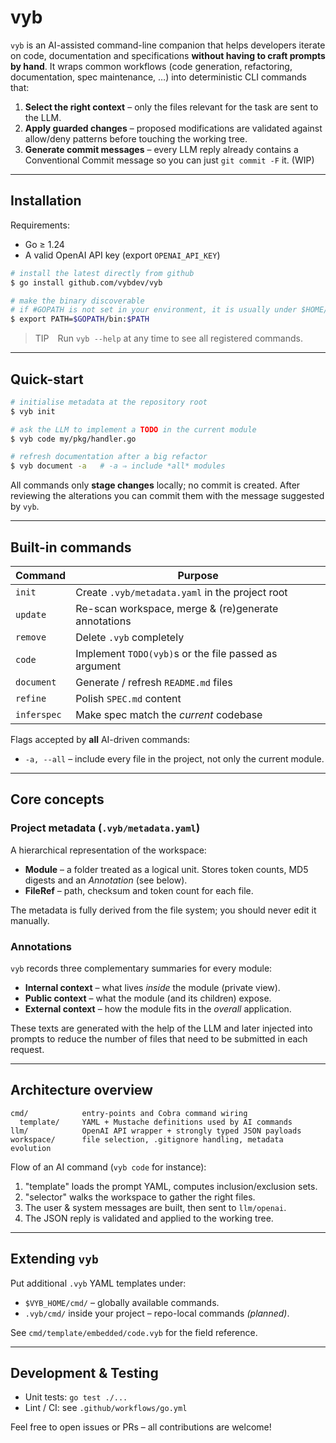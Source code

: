 # vyb

`vyb` is an AI-assisted command-line companion that helps developers
iterate on code, documentation and specifications **without having to
craft prompts by hand**.  It wraps common workflows (code generation,
refactoring, documentation, spec maintenance, …) into deterministic CLI
commands that:

1. **Select the right context** – only the files relevant for the task
   are sent to the LLM.
2. **Apply guarded changes** – proposed modifications are validated
   against allow/deny patterns before touching the working tree.
3. **Generate commit messages** – every LLM reply already contains a
   Conventional Commit message so you can just `git commit -F` it.  (WIP)

---

## Installation

Requirements:

* Go ≥ 1.24
* A valid OpenAI API key (export `OPENAI_API_KEY`)

```bash
# install the latest directly from github
$ go install github.com/vybdev/vyb

# make the binary discoverable
# if #GOPATH is not set in your environment, it is usually under $HOME/go
$ export PATH=$GOPATH/bin:$PATH
```

> TIP Run `vyb --help` at any time to see all registered commands.

---

## Quick-start

```bash
# initialise metadata at the repository root
$ vyb init

# ask the LLM to implement a TODO in the current module
$ vyb code my/pkg/handler.go

# refresh documentation after a big refactor
$ vyb document -a   # -a ⇒ include *all* modules
```

All commands only **stage changes** locally; no commit is created.  After
reviewing the alterations you can commit them with the message suggested
by `vyb`.

---

## Built-in commands

| Command        | Purpose                                                    |
|----------------|------------------------------------------------------------|
| `init`         | Create `.vyb/metadata.yaml` in the project root            |
| `update`       | Re-scan workspace, merge & (re)generate annotations        |
| `remove`       | Delete `.vyb` completely                                   |
| `code`         | Implement `TODO(vyb)`s or the file passed as argument      |
| `document`     | Generate / refresh `README.md` files                       |
| `refine`       | Polish `SPEC.md` content                                   |
| `inferspec`    | Make spec match the *current* codebase                     |

Flags accepted by **all** AI-driven commands:

* `-a, --all` – include every file in the project, not only the current
  module.

---

## Core concepts

### Project metadata (`.vyb/metadata.yaml`)

A hierarchical representation of the workspace:

* **Module** – a folder treated as a logical unit.  Stores token counts,
  MD5 digests and an *Annotation* (see below).
* **FileRef** – path, checksum and token count for each file.

The metadata is fully derived from the file system; you should never
edit it manually.

### Annotations

`vyb` records three complementary summaries for every module:

* **Internal context** – what lives *inside* the module (private view).
* **Public context** – what the module (and its children) expose.
* **External context** – how the module fits in the *overall* application.

These texts are generated with the help of the LLM and later injected
into prompts to reduce the number of files that need to be submitted in each request.

---

## Architecture overview

```
cmd/            entry-points and Cobra command wiring
  template/     YAML + Mustache definitions used by AI commands
llm/            OpenAI API wrapper + strongly typed JSON payloads
workspace/      file selection, .gitignore handling, metadata evolution
```

Flow of an AI command (`vyb code` for instance):

1. "template" loads the prompt YAML, computes inclusion/exclusion sets.
2. "selector" walks the workspace to gather the right files.
3. The user & system messages are built, then sent to `llm/openai`.
4. The JSON reply is validated and applied to the working tree.

---

## Extending `vyb`

Put additional `.vyb` YAML templates under:

* `$VYB_HOME/cmd/` – globally available commands.
* `.vyb/cmd/` inside your project – repo-local commands *(planned)*.

See `cmd/template/embedded/code.vyb` for the field reference.

---

## Development & Testing

* Unit tests: `go test ./...`
* Lint / CI:   see `.github/workflows/go.yml`

Feel free to open issues or PRs – all contributions are welcome!
